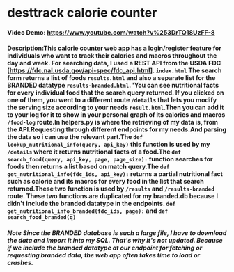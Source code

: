 # desttrack calorie counter
#### Video Demo:  https://www.youtube.com/watch?v%253DrTQ18UzFF-8
#### Description:This calorie counter web app has a login/register feature for individuals who want to track their calories and macros throughout the day and week. For searching data, I used a REST API from the USDA FDC [https://fdc.nal.usda.gov/api-spec/fdc_api.html]. `index.html` The search form returns a list of foods `results.html` and also a separate list for the BRANDED datatype `results-branded.html`. 'You can see nutritional facts for every individual food that the search query returned. If you clicked on one of them, you went to a different route `/details` that lets you modify the serving size according to your needs `result.html`.Then you can add it to your log for it to show in your personal graph of its calories and macros `/food-log` route.In helpers.py is where the retrieving of my data is, from the API.Requesting through different endpoints for my needs.And parsing the data so i can use the relevant part.The `def lookup_nutritional_info(query, api_key)` this function is used by my `/details` where it returns nutritional facts of a food.The `def search_food(query, api_key, page, page_size):` function searches for foods then returns a list based on match query.The `def get_nutritional_info(fdc_ids, api_key):` returns a partial nutritional fact such as calorie and its macros for every food in the list that search returned.These two function is used by `/results` and `/results-branded` route. These two functions are duplicated for my branded.db because I didn't include the branded datatype in the endpoints. `def get_nutritional_info_branded(fdc_ids, page):` and `def search_food_branded(q)`

##### Note Since the BRANDED database is such a large file, I have to download the data and import it into my SQL. That's why it's not updated. Because if we include the branded datatype at our endpoint for fetching or requesting branded data, the web app often takes time to load or crashes.













